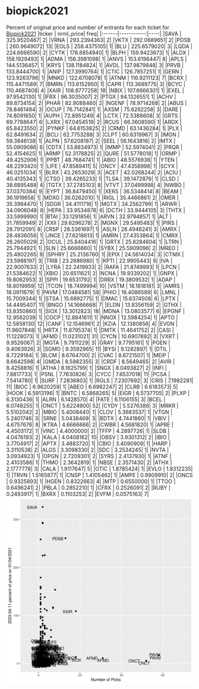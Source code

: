 # biopick2021
Percent of original price and number of entrants for each ticket for [Biopick2021](https://twitter.com/hashtag/Biopick2021)
|ticker |  nrml_price| freq|
|:------|-----------:|----:|
|SAVA   | 325.9520467|    2|
|VRNA   | 293.2394363|    2|
|VKTX   | 292.0689651|    2|
|PDSB   | 260.9649072|   13|
|EOLS   | 258.4375105|    1|
|BLU    | 225.6579020|    3|
|LQDA   | 224.6666590|    2|
|CYTK   | 178.8854940|    1|
|BLPH   | 159.9423673|    1|
|ALDX   | 158.1929493|    1|
|ADMA   | 156.3981098|    1|
|ANVS   | 153.6196447|    8|
|APLS   | 144.5136457|    1|
|KRYS   | 138.1184824|    1|
|AVDL   | 137.9879848|    3|
|PRVB   | 133.8444700|    1|
|ANIP   | 127.3990764|    1|
|CTIC   | 126.7857251|    1|
|GERN   | 123.9263796|    1|
|MNKD   | 122.6708078|    1|
|ATNM   | 116.9211123|    7|
|BCRX   | 115.4471589|    7|
|BMRN   | 113.6152950|    1|
|CAPR   | 113.3689775|    3|
|BCYC   | 110.4687408|    4|
|XAIR   | 108.8777258|   18|
|NBIX   | 107.6666301|    1|
|EXEL   |  97.9542130|    1|
|IFRX   |  96.3035007|    2|
|PTGX   |  94.1326551|    1|
|ACHV   |  89.8734154|    2|
|PHAR   |  82.9088460|    2|
|NGENF  |  78.9714268|    2|
|ABUS   |  78.8461484|    3|
|OCUP   |  76.7142841|    1|
|AXSM   |  75.6262258|    3|
|DARE   |  74.8091650|    1|
|AUPH   |  72.8951249|    4|
|LCTX   |  72.5388608|    3|
|GRTS   |  69.7788647|    6|
|LXRX   |  67.0454519|    2|
|RCUS   |  66.3608590|    1|
|ARDX   |  65.8423550|    2|
|PYNKF  |  64.6153825|    2|
|CRMD   |  63.1436284|    1|
|PLX    |  62.8491634|    2|
|BCLI   |  62.7753288|    3|
|CLPT   |  60.6319967|    3|
|IMGN   |  59.3846138|    1|
|ALPN   |  57.6208187|    2|
|SEEL   |  56.1643816|    2|
|IMTX   |  55.0909086|    6|
|CDTX   |  53.8834973|    1|
|IMMP   |  52.5974041|    2|
|PRQR   |  52.4154625|    1|
|ARMP   |  52.3178825|    2|
|QURE   |  51.5778018|    1|
|ORMP   |  49.4252906|    1|
|PPBT   |  48.7684741|    1|
|ABIO   |  48.5576936|    1|
|YTEN   |  48.2293420|    1|
|LIFE   |  47.8589411|    5|
|ONCY   |  47.4358998|    1|
|SCYX   |  46.0251034|    1|
|BLRX   |  43.2653029|    3|
|ACET   |  42.0268244|    2|
|ACIU   |  40.4135343|    1|
|CTSO   |  39.4265233|    1|
|TLSA   |  39.1472876|    1|
|CLSD   |  38.6895488|    4|
|TGTX   |  37.2745103|    8|
|VTVT   |  37.0499998|    4|
|NWBO   |  37.0370384|    9|
|EYPT   |  36.8479450|    1|
|XERS   |  36.5348414|    8|
|BEAM   |  36.1919658|    1|
|MDXG   |  36.0262010|    1|
|RIGL   |  35.4466861|    2|
|OMER   |  35.3994470|    1|
|SDGR   |  34.4111716|    1|
|MGTX   |  34.2562799|    1|
|ARWR   |  34.0906048|    8|
|HEPA   |  33.9534878|    6|
|DCTH   |  33.9444105|    3|
|THTX   |  33.5999990|    1|
|BTAI   |  33.1291856|    1|
|ARVN   |  32.9794857|    1|
|ALT    |  31.7859949|    2|
|XXII   |  29.6296278|    2|
|MGNX   |  29.5495483|    1|
|PIRS   |  28.7912091|    8|
|CRSP   |  28.5361697|    1|
|ASLN   |  28.4946241|    3|
|AMRX   |  28.4836056|    1|
|JNCE   |  27.6218613|    1|
|AMRN   |  27.4353864|    1|
|CMRX   |  26.2605029|    2|
|OCUL   |  25.8404416|    1|
|GRTX   |  25.8284604|    1|
|LTRN   |  25.7944921|    1|
|SLN    |  25.6666660|    1|
|SYBX   |  25.5909096|    2|
|MREO   |  25.4802265|    8|
|SPHRY  |  25.2136760|    1|
|EPIX   |  24.5614034|    3|
|CTMX   |  23.5988197|    3|
|TRIB   |  23.2686980|    1|
|KPTI   |  22.9905443|    9|
|IVA    |  22.9007633|    2|
|LYRA   |  22.2419933|    2|
|RAFA   |  21.8749993|    1|
|LPCN   |  21.5384622|    1|
|XBIO   |  20.6511621|    2|
|NCNA   |  19.9339202|    1|
|GNPX   |  19.8062953|    3|
|SPPI   |  19.6531792|    1|
|DRRX   |  19.3809532|    1|
|ADAP   |  18.8019959|   12|
|TCON   |  18.7499994|   10|
|VSTM   |  18.1818181|    3|
|AMRS   |  18.0911679|    1|
|PAVM   |  17.0484581|   58|
|PHIO   |  16.4086589|    6|
|LMNL   |  15.7009344|    1|
|STSA   |  15.6892775|    1|
|DMAC   |  15.6374508|    6|
|LPTX   |  14.4495407|   11|
|BNGO   |  14.1666668|    7|
|ELDN   |  13.8356159|    2|
|GTHX   |  13.8350860|    1|
|SIOX   |  13.3012823|   18|
|MDNA   |  13.0803577|    6|
|EPGNF  |  12.9562039|    1|
|COCP   |  12.8841611|    1|
|NNOX   |  12.5984254|    1|
|APTO   |  12.5858130|   12|
|CANF   |  12.1546961|    2|
|KZIA   |  12.1380856|    4|
|EVGN   |  11.9607848|    1|
|HRTX   |  11.6795374|    1|
|DMTK   |  11.4641752|    2|
|CASI   |  11.1228073|    1|
|AFMD   |  11.0231021|   31|
|CYCN   |  10.6907892|    3|
|VXRT   |   9.9526067|    2|
|MGTA   |   9.7911229|    3|
|GRAY   |   9.7795161|    1|
|PGEN   |   9.4063926|    3|
|SGMO   |   9.3592965|   11|
|BYSI   |   9.1282897|    1|
|DTIL   |   8.7229184|    1|
|BLCM   |   8.6764700|    2|
|CVAC   |   8.6721507|    1|
|MEIP   |   8.6642598|    4|
|GMDA   |   8.5882355|    3|
|CRDF   |   8.5649465|    2|
|AVIR   |   8.4258816|    1|
|ATHA   |   8.1625799|    1|
|SNGX   |   8.0493827|    2|
|INFI   |   7.8817733|    1|
|PSNL   |   7.7630826|    3|
|CYCC   |   7.6537018|   11|
|PCSA   |   7.5414780|    1|
|SURF   |   7.2836803|    1|
|RGLS   |   7.2307692|    3|
|CRIS   |   7.1982281|   11|
|BIOC   |   6.9620259|    1|
|ABEO   |   6.6982247|    2|
|CLRB   |   6.6183573|    5|
|HOOK   |   6.5913196|    1|
|BNTC   |   6.5868265|    5|
|EIGR   |   6.5737705|    2|
|PLXP   |   6.3130436|    1|
|ALRN   |   6.1428570|    4|
|FATE   |   6.1106155|    3|
|BCEL   |   6.0748255|    1|
|ONCT   |   5.6224900|   52|
|CYDY   |   5.5276386|    3|
|MRKR   |   5.5102042|    2|
|MBIO   |   5.4008440|    1|
|CLOV   |   5.3683537|    1|
|VTGN   |   5.2401746|    3|
|SRNE   |   5.0438469|    3|
|BDTX   |   4.7441860|    1|
|VBIV   |   4.6757676|    8|
|KTRA   |   4.6666666|    2|
|CWBR   |   4.5681820|    1|
|APRE   |   4.4503172|    1|
|VINC   |   4.4000000|    2|
|TFFP   |   4.2897726|    1|
|SLDB   |   4.0476193|    2|
|KALA   |   4.0408162|   10|
|OBSV   |   3.9301312|    2|
|IBIO   |   3.7704917|    2|
|APTX   |   3.4883720|    1|
|CBIO   |   3.4090909|    1|
|HARP   |   3.3110538|    2|
|ALGS   |   3.3098330|    2|
|SDC    |   3.2534245|    1|
|NVTA   |   3.0934923|    1|
|OPGN   |   2.7209301|    2|
|SYRS   |   2.4137930|    1|
|ATNF   |   2.4103586|    1|
|THMO   |   2.3642819|    1|
|NBSE   |   2.3571430|    2|
|ATHX   |   2.1777778|    3|
|CALA   |   1.9117647|    5|
|OTIC   |   1.8785424|    1|
|EVLO   |   1.8312235|    1|
|TRVN   |   1.5165877|    1|
|CNSP   |   1.4105462|    1|
|AMPE   |   0.9909910|    2|
|ONCS   |   0.9325893|    1|
|HGEN   |   0.8322663|    4|
|MTP    |   0.6550000|    1|
|TTOO   |   0.6496241|    2|
|PBLA   |   0.2852210|    1|
|CFRX   |   0.2526091|    2|
|RUBY   |   0.2493917|    1|
|BXRX   |   0.1103253|    2|
|EVFM   |   0.0575163|    7|
![retvspicks](biopicks.png?raw=true)

